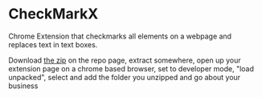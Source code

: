 # CheckMarkX
Chrome Extension that checkmarks all elements on a webpage and replaces text in text boxes. 

Download [the zip](https://github.com/cce2955/checkmarker/archive/refs/heads/main.zip) on the repo page, extract somewhere, open up your extension page on a chrome based browser, set to developer mode, "load unpacked", select and add the folder you unzipped and go about your business
